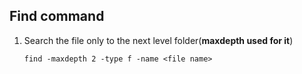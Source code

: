 
## Find command

1. Search the file only to the next level folder(**maxdepth used for it**)

    ```find -maxdepth 2 -type f -name <file name>```

